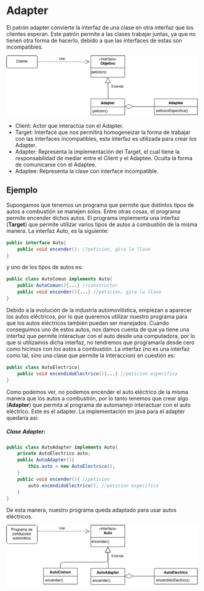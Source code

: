 # Adapter
El patrón adapter convierte la interfaz de una clase en otra interfaz que los clientes esperan. Este patrón permite a las clases trabajar juntas, ya que no tienen otra forma de hacerlo, debido a que las interfaces de estas son incompatibles.

![AdapterUML](Adapter.png)

- Client: Actor que interactúa con el Adapter.
- Target: Interface que nos permitirá homogeneizar la forma de trabajar con las interfaces incompatibles, esta interfaz es utilizada para crear los Adapter.
- Adapter: Representa la implementación del Target, el cual tiene la responsabilidad de mediar entre el Client y el Adaptee. Oculta la forma de comunicarse con el Adaptee.
- Adaptee: Representa la clase con interface incompatible.

## Ejemplo
Supongamos que tenemos un programa que permite que distintos tipos de autos a combustión se manejen solos. Entre otras cosas, el programa permite encender dichos autos. El programa implementa una interfaz (__Target__) que permite utilizar varios tipos de autos a combustión de la misma manera. La interfaz Auto, es la siguiente:
```java
public interface Auto{
    public void encender(); //peticion, gira la llave
}
```
y uno de los tipos de autos es:
```java
public class AutoComun implements Auto{
    public AutoComun(){...} //constructor
    public void encender(){...} //peticion, gira la llave
}
```

Debido a la evolución de la industria automovilística, empiezan a aparecer los autos eléctricos, por lo que queremos utilizar nuestro programa para que los autos eléctricos también puedan ser manejados. Cuando conseguimos uno de estos autos, nos damos cuenta de que ya tiene una interfaz que permite interactuar con el auto desde una computadora, por lo que si utilizamos dicha interfaz, no tendremos que programarla desde cero como hicimos con los autos a combustión. La interfaz (no es una interfaz como tal, sino una clase que permite la interaccion) en cuestión es:
```java
public class AutoElectrico{
    public void encendidoElectrico(){...} //peticion especifica
}
```
Como podemos ver, no podemos encender el auto eléctrico de la misma manera que los autos a combustión, por lo tanto tenemos que crear algo (__Adapter__) que permita al programa de automanejo interactuar con el auto eléctrico. Este es el adapter.
La implementación en java para el adapter quedaria asi:

##### Clase Adapter:
```java
public class AutoAdapter implements Auto{
    private AutoElectrico auto;
    public AutoAdapter(){
        this.auto = new AutoElectrico();
    }
    public void encender(){ //peticion
        auto.encendidoElectrico(); //peticion especifica
    }
}
```
De esta manera, nuestro programa queda adaptado para usar autos eléctricos.

![AutoUML](Auto.png)

